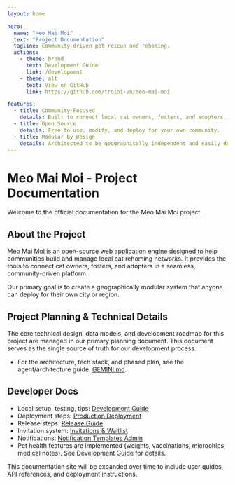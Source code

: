 ```yaml
---
layout: home

hero:
  name: "Meo Mai Moi"
  text: "Project Documentation"
  tagline: Community-driven pet rescue and rehoming.
  actions:
    - theme: brand
      text: Development Guide
      link: /development
    - theme: alt
      text: View on GitHub
      link: https://github.com/troioi-vn/meo-mai-moi

features:
  - title: Community-Focused
    details: Built to connect local cat owners, fosters, and adopters.
  - title: Open Source
    details: Free to use, modify, and deploy for your own community.
  - title: Modular by Design
    details: Architected to be geographically independent and easily deployable.
---
```


# Meo Mai Moi - Project Documentation

Welcome to the official documentation for the Meo Mai Moi project.

## About the Project

Meo Mai Moi is an open-source web application engine designed to help communities build and manage local cat rehoming networks. It provides the tools to connect cat owners, fosters, and adopters in a seamless, community-driven platform.

Our primary goal is to create a geographically modular system that anyone can deploy for their own city or region.

## Project Planning & Technical Details

The core technical design, data models, and development roadmap for this project are managed in our primary planning document. This document serves as the single source of truth for our development process.

-   For the architecture, tech stack, and phased plan, see the agent/architecture guide: [GEMINI.md](../GEMINI.md).

## Developer Docs

- Local setup, testing, tips: [Development Guide](./development.md)
- Deployment steps: [Production Deployment](./deploy.md)
- Release steps: [Release Guide](./release.md)
- Invitation system: [Invitations & Waitlist](./invites.md)
- Notifications: [Notification Templates Admin](./notifications.md)
- Pet health features are implemented (weights, vaccinations, microchips, medical notes). See Development Guide for details.

This documentation site will be expanded over time to include user guides, API references, and deployment instructions.

